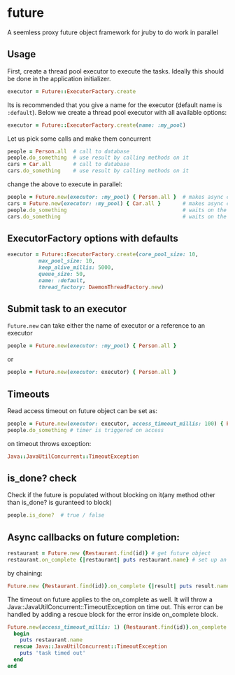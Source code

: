 future
======

A seemless proxy future object framework for jruby to do work in parallel

Usage
-----

First, create a thread pool executor to execute the tasks. Ideally this should be done in the application initializer.
``` ruby
executor = Future::ExecutorFactory.create
```

Its is recommended that you give a name for the executor (default name is `:default`). Below we create a thread pool executor with all available options:
``` ruby
executor = Future::ExecutorFactory.create(name: :my_pool)
```

Let us pick some calls and make them concurrent
``` ruby
people = Person.all  # call to database
people.do_something  # use result by calling methods on it
cars = Car.all   	 # call to database
cars.do_something    # use result by calling methods on it
```
change the above to execute in parallel:
``` ruby
people = Future.new(executor: :my_pool) { Person.all }  # makes async call to database and returns the result as a future object
cars = Future.new(executor: :my_pool) { Car.all }  	    # makes async call to database and returns the result as a future object
people.do_something  									# waits on the future object to be popluated and only then is the method call executed
cars.do_something    									# waits on the future object to be popluated and only then is the method call executed
```


ExecutorFactory options with defaults
-------------------------------------
``` ruby
executor = Future::ExecutorFactory.create(core_pool_size: 10,
          max_pool_size: 10,
          keep_alive_millis: 5000,
          queue_size: 50,
          name: :default,
          thread_factory: DaemonThreadFactory.new)
```

Submit task to an executor
--------------------------
```Future.new``` can take either the name of executor or a reference to an executor
``` ruby
people = Future.new(executor: :my_pool) { Person.all }
```
or
``` ruby
people = Future.new(executor: executor) { Person.all }
```
Timeouts
--------
Read access timeout on future object can be set as:
``` ruby
people = Future.new(executor: executor, access_timeout_millis: 100) { Person.all }
people.do_something # timer is triggered on access
```
on timeout throws exception:
``` ruby
Java::JavaUtilConcurrent::TimeoutException
```
is_done? check
--------------
Check if the future is populated without blocking on it(any method other than is_done? is guranteed to block)
``` ruby
people.is_done?  # true / false
```

Async callbacks on future completion:
-------------------------------------
``` ruby
restaurant = Future.new {Restaurant.find(id)} # get future object
restaurant.on_complete {|restaurant| puts restaurant.name} # set up an async callback
```
by chaining:
``` ruby
Future.new {Restaurant.find(id)}.on_complete {|result| puts result.name}
```
The timeout on future applies to the on_complete as well. It will throw a Java::JavaUtilConcurrent::TimeoutException on time out. This error can be handled by adding a rescue block for the error inside on_complete block.
``` ruby
Future.new(access_timeout_millis: 1) {Restaurant.find(id)}.on_complete do
  begin
    puts restaurant.name
  rescue Java::JavaUtilConcurrent::TimeoutException
    puts 'task timed out'
  end
end
```

